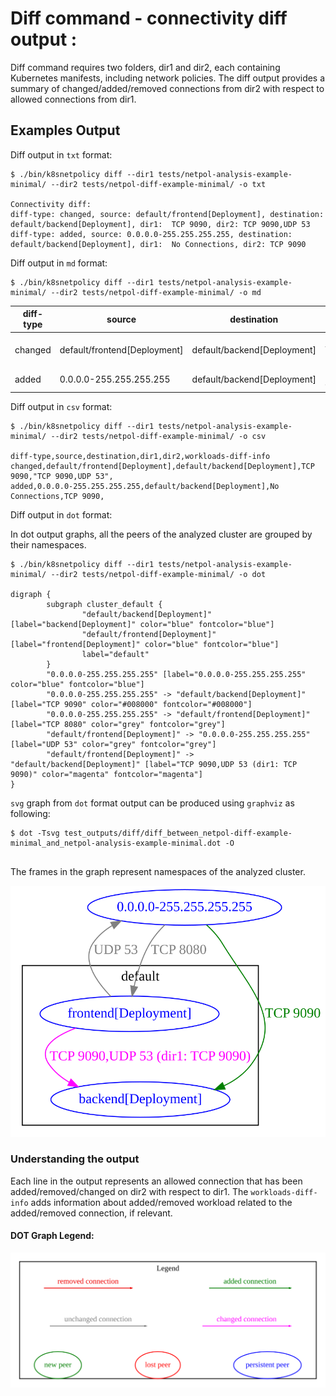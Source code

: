 # Diff command - connectivity diff output :

Diff command requires two folders, dir1 and dir2, each containing Kubernetes manifests, including network policies. 
The diff output provides a summary of changed/added/removed connections from dir2 with respect to allowed connections from dir1.

## Examples Output 

Diff output in `txt` format:
```
$ ./bin/k8snetpolicy diff --dir1 tests/netpol-analysis-example-minimal/ --dir2 tests/netpol-diff-example-minimal/ -o txt

Connectivity diff:
diff-type: changed, source: default/frontend[Deployment], destination: default/backend[Deployment], dir1:  TCP 9090, dir2: TCP 9090,UDP 53
diff-type: added, source: 0.0.0.0-255.255.255.255, destination: default/backend[Deployment], dir1:  No Connections, dir2: TCP 9090
```

Diff output in `md` format:
```
$ ./bin/k8snetpolicy diff --dir1 tests/netpol-analysis-example-minimal/ --dir2 tests/netpol-diff-example-minimal/ -o md
```

| diff-type | source | destination | dir1 | dir2 | workloads-diff-info |
|-----------|--------|-------------|------|------|---------------------|
| changed | default/frontend[Deployment] | default/backend[Deployment] | TCP 9090 | TCP 9090,UDP 53 |  |
| added | 0.0.0.0-255.255.255.255 | default/backend[Deployment] | No Connections | TCP 9090 |  |

Diff output in `csv` format:
```
$ ./bin/k8snetpolicy diff --dir1 tests/netpol-analysis-example-minimal/ --dir2 tests/netpol-diff-example-minimal/ -o csv

diff-type,source,destination,dir1,dir2,workloads-diff-info
changed,default/frontend[Deployment],default/backend[Deployment],TCP 9090,"TCP 9090,UDP 53",
added,0.0.0.0-255.255.255.255,default/backend[Deployment],No Connections,TCP 9090,
```

Diff output in `dot` format:

In dot output graphs, all the peers of the analyzed cluster are grouped by their namespaces.

```
$ ./bin/k8snetpolicy diff --dir1 tests/netpol-analysis-example-minimal/ --dir2 tests/netpol-diff-example-minimal/ -o dot

digraph {
        subgraph cluster_default {
                "default/backend[Deployment]" [label="backend[Deployment]" color="blue" fontcolor="blue"]    
                "default/frontend[Deployment]" [label="frontend[Deployment]" color="blue" fontcolor="blue"]  
                label="default"
        }
        "0.0.0.0-255.255.255.255" [label="0.0.0.0-255.255.255.255" color="blue" fontcolor="blue"]
        "0.0.0.0-255.255.255.255" -> "default/backend[Deployment]" [label="TCP 9090" color="#008000" fontcolor="#008000"]
        "0.0.0.0-255.255.255.255" -> "default/frontend[Deployment]" [label="TCP 8080" color="grey" fontcolor="grey"]
        "default/frontend[Deployment]" -> "0.0.0.0-255.255.255.255" [label="UDP 53" color="grey" fontcolor="grey"]
        "default/frontend[Deployment]" -> "default/backend[Deployment]" [label="TCP 9090,UDP 53 (dir1: TCP 9090)" color="magenta" fontcolor="magenta"]
}
```

`svg` graph from `dot` format output can be produced using `graphviz` as following:

```
$ dot -Tsvg test_outputs/diff/diff_between_netpol-diff-example-minimal_and_netpol-analysis-example-minimal.dot -O


```
The frames in the graph represent namespaces of the analyzed cluster.


![svg graph](./diff_example_svg.svg)

### Understanding the output
Each line in the output represents an allowed connection that has been added/removed/changed on dir2 with respect to dir1. The `workloads-diff-info` adds information about added/removed workload related to the added/removed connection, if relevant.

#### DOT Graph Legend:

![svg legend](./legend.svg)